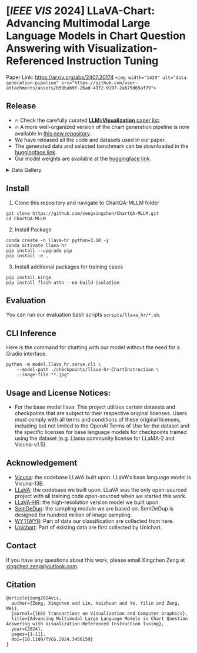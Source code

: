 # [*IEEE VIS* 2024] LLaVA-Chart: Advancing Multimodal Large Language Models in Chart Question Answering with Visualization-Referenced Instruction Tuning

Paper Link: https://arxiv.org/abs/2407.20174
`<img width="1429" alt="data-generation-pipeline" src="https://github.com/user-attachments/assets/b59bab9f-26ad-49f2-9197-2ab75d65af79">`

## Release

* 🔥 Check the carefully curated [**LLM**x**Visualization** paper list](https://github.com/zengxingchen/LLM-Visualization-Paper-List).
* 🔥 A more well-organized version of the chart generation pipeline is now available in [this new repository](https://github.com/zengxingchen/ChartGeneration).
* We have released all the code and datasets used in our paper.
* The generated data and selected benchmark can be downloaded in the [huggingface link](https://huggingface.co/datasets/lewy666/ChartInstructionData).
* Our model weights are available at the [huggingface link](https://huggingface.co/lewy666/llava-hr-ChartInstruction/tree/main).

<details>
  <summary>Data Gallery</summary>
<img width="865" alt="chart-gallery-1" src="https://github.com/user-attachments/assets/b1f3a60c-6fcd-4b4d-9cf6-fa950997901f">
<img width="856" alt="chart-gallery-2" src="https://github.com/user-attachments/assets/f5fa541d-9741-412c-bdfb-2bc1a7a34555">

</details>

## Install

1. Clone this repository and navigate to ChartQA-MLLM folder

```
git clone https://github.com/zengxingchen/ChartQA-MLLM.git
cd ChartQA-MLLM
```

2. Install Package

```
conda create -n llava-hr python=3.10 -y
conda activate llava-hr
pip install --upgrade pip 
pip install -e .
```

3. Install additional packages for training cases

```
pip install ninja
pip install flash-attn --no-build-isolation
```

## Evaluation

You can run our evaluation bash scripts `scripts/llava_hr/*.sh`.

## CLI Inference

Here is the command for chatting with our model without the need for a Gradio interface.

```
python -m model.llava_hr.serve.cli \
    --model-path ./checkpoints/llava-hr-ChartInstruction \
    --image-file "*.jpg" 
```

## Usage and License Notices:

* For the base model llava: This project utilizes certain datasets and checkpoints that are subject to their respective original licenses. Users must comply with all terms and conditions of these original licenses, including but not limited to the OpenAI Terms of Use for the dataset and the specific licenses for base language models for checkpoints trained using the dataset (e.g. Llama community license for LLaMA-2 and Vicuna-v1.5).

## Acknowledgement

- [Vicuna](https://github.com/lm-sys/FastChat): the codebase LLaVA built upon. LLaVA's base language model is Vicuna-13B.
- [LLaVA](https://github.com/haotian-liu/LLaVA): the codebase we built upon. LLaVA was the only open-sourced project with all training code open-sourced when we started this work.
- [LLaVA-HR](https://github.com/luogen1996/LLaVA-HR): the high-resolution version model we built upon.
- [SemDeDup](https://github.com/facebookresearch/SemDeDup): the sampling module we are based on. SemDeDup is designed for hundred million of image sampling.
- [WYTIWYR](https://github.com/SerendipitysX/WYTIWYR): Part of data our classification are collected from here.
- [Unichart](https://github.com/vis-nlp/UniChart): Part of existing data are first collected by Unichart.

## Contact

If you have any questions about this work, please email Xingchen Zeng at xingchen.zeng@outlook.com.

## Citation

```
@article{zeng2024vis,
  author={Zeng, Xingchen and Lin, Haichuan and Ye, Yilin and Zeng, Wei},
  journal={IEEE Transactions on Visualization and Computer Graphics}, 
  title={Advancing Multimodal Large Language Models in Chart Question Answering with Visualization-Referenced Instruction Tuning}, 
  year={2024},
  pages={1-11},
  doi={10.1109/TVCG.2024.3456159}
}
```
